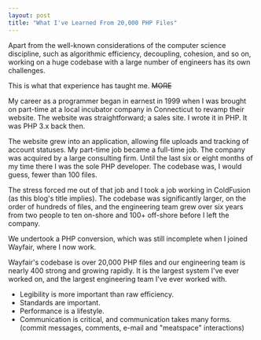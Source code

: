 ```yaml
---
layout: post
title: "What I've Learned From 20,000 PHP Files"
---
```


Apart from the well-known considerations of the computer science discipline,
such as algorithmic efficiency, decoupling, cohesion, and so on, working on a
huge codebase with a large number of engineers has its own challenges.

This is what that experience has taught me. ~~MORE~~

My career as a programmer began in earnest in 1999 when I was brought on
part-time at a local incubator company in Connecticut to revamp their
website. The website was straightforward; a sales site. I wrote it in PHP. It
was PHP 3.x back then.

The website grew into an application, allowing file uploads and tracking of
account statuses. My part-time job became a full-time job. The company was
acquired by a large consulting firm. Until the last six or eight months of my
time there I was the sole PHP developer. The codebase was, I would guess, fewer
than 100 files.

The stress forced me out of that job and I took a job working in ColdFusion (as
this blog's title implies). The codebase was significantly larger, on the order
of hundreds of files, and the engineering team grew over six years from two
people to ten on-shore and 100+ off-shore before I left the company.

We undertook a PHP conversion, which was still incomplete when I joined Wayfair,
where I now work.

Wayfair's codebase is over 20,000 PHP files and our engineering team is nearly
400 strong and growing rapidly. It is the largest system I've ever worked on,
and the largest engineering team I've ever worked with.

* Legibility is more important than raw efficiency.
* Standards are important.
* Performance is a lifestyle.
* Communication is critical, and communication takes many forms. (commit
  messages, comments, e-mail and "meatspace" interactions)
